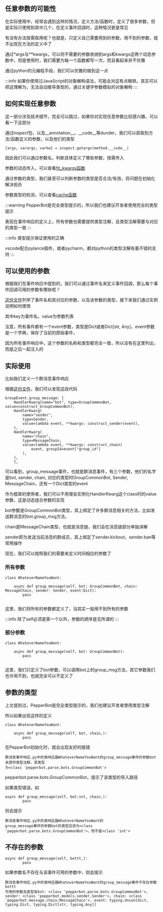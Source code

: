 ## 任意参数的可能性
在实际使用中，经常会遇到这样的情况，定义方法/函数时，定义了很多参数，但是实际只使用到其中几个，在定义事件回调时，这种情况更是常见

有没有办法按需取用呢？也就是，只定义自己需要用到的参数，用不到的参数，就不出现在方法的定义中了

通过*args与**kwargs，可以将不需要的参数收纳到args和kwargs这两个动态参数中，但是使用时，我们需要为每一个函数都写一次，而且看起来并不优雅

通过python的元编程手段，我们可以优雅的做到这一点

:::info
如果你使用过JavaScript的对象解构语法，可能会对这有点眼熟，其实可以把这理解为，无法自动推导类型的，通过关键字参数模拟的对象解构
:::

## 如何实现任意参数
这一部分涉及技术细节，完全可以跳过，如果你对实现任意参数比较感兴趣，可以看一下这部分

通过inspect包，以及__annotation__，__code__等dunder，我们可以获取到方法/函数定义的参数，以及他们的类型
```py3
[args, varargs, varkw] = inspect.getargs(method.__code__)
```


因此我们可以通过参数名，判断具体定义了哪些参数，按需传入

参数的动态传入，可以查看[fit_kwargs函数](https://github.com/SSmJaE/PepperBot/blob/master/pepperbot/utils/common.py)

通过参数的类型，我们甚至可以判断参数的类型是否合法/有效，将问题在初始化解决扼杀

参数类型的检测，可以查看[cache函数](https://github.com/SSmJaE/PepperBot/blob/master/pepperbot/parse/cache.py)

:::warning
PepperBot是完全类型提示的，所以我们也建议开发者使用完全的类型提示

表现在事件响应的定义上，所有参数也需要提供类型注解，且类型注解需要与对应的类型一致
:::

:::info
类型提示保证使用的正确

vscode配合pylance插件，或者pycharm，都对python的类型注解有着不错的支持
:::


## 可以使用的参数
根据我们在事件响应中提到的，我们可以通过事件名来定义事件回调，那么每个事件回调可用的参数有哪些呢？

[这份文件](https://github.com/SSmJaE/PepperBot/blob/master/pepperbot/parse/kwargs.py#L62)列举了事件名和其对应的参数，以及该参数的类型，接下来我们通过实例说明如何使用

其中key为事件名，value为参数列表

注意，所有事件都有一个event参数，类型是Dict或者Dict[str, Any]，event参数是一个字典，保存了当前的原始事件，

因为所有事件响应中，这个参数的名称和类型都完全一致，所以没有在这里列出，而是之后一起注入的

## 实际使用
比如我们定义一个群消息事件响应

根据[这份文件](https://github.com/SSmJaE/PepperBot/blob/master/pepperbot/parse/kwargs.py#L62)，我们可以发现这段代码
```py3
GroupEvent.group_message: [
    HandlerKwarg(name="bot", type=GroupCommonBot, value=construct_GroupCommonBot),
    HandlerKwarg(
        name="sender",
        type=Sender,
        value=lambda event, **kwargs: construct_sender(event),
    ),
    HandlerKwarg(
        name="chain",
        type=MessageChain,
        value=lambda event, **kwargs: construct_chain(
            event, groupId=event["group_id"]
        ),
    ),
    ],
```

可以看到，group_message事件，也就是群消息事件，有三个参数，他们的名字是bot, sender, chain, 对应的类型时GroupCommonBot, Sender, MessageChain，还有一个Dict类型的event

作为框架的使用者，我们可以不用理会实例化HandlerKwarg这个class时的value参数，这是动态组合参数的实现

bot参数是GroupCommonBot类型，其上绑定了许多群消息相关的方法，比如发送群消息的bot.group_msg方法，

chain是MessageChain类型，也就是消息链，我们会在消息链部分单独讲解

sender即为发送当前消息的群成员，其上绑定了sender.kickout，sender.ban等常用操作

现在，我们可以按照我们的需要来定义时间相应的参数了

### 所有参数
```py3
class WhateverNameYouWant:

    async def group_message(self, bot: GroupCommonBot, chain: MessageChain, sender: Sender, event:Dict):
        pass
        
```
这里，我们将所有的参数都定义了，当其实一般用不到所有的参数

:::info
除了self必须是第一个以外，参数的顺序是无所谓的
:::

### 部分参数
```py3
class WhateverNameYouWant:

    async def group_message(self, bot: GroupCommonBot):
        pass
        
```
这里，我们只定义了bot参数，可以调用bot上的group_msg方法，其它参数我们也许用不到，也就完全可以不定义了

## 参数的类型
上文提到过，PepperBot是完全类型提示的，我们也建议开发者使用类型注解

所以如果出现这样的定义
```py3
class WhateverNameYouWant:

    async def group_message(self, bot, chain,):
        pass     
```
在PepperBot初始化时，就会出现友好的报错

```
群消息事件响应.py中的类响应器WhateverNameYouWant的group_message事件的参数bot未提供类型注解，其类型
为<class 'pepperbot.parse.bots.GroupCommonBot'>
```

pepperbot.parse.bots.GroupCommonBot，提示了该类型的导入路径


如果类型错误，如
```py3
async def group_message(self, bot:int, chain,):
        pass   
```
则会提示
```
群消息事件响应.py中的类响应器WhateverNameYouWant的
group_message事件的参数bot的类型应该为<class 'pepperbot.parse.bots.GroupCommonBot'>，而不是<class 'int'>
```

## 不存在的参数
```py3
async def group_message(self, bottt,):
        pass   
```
如果参数名不存在与该事件可用的参数中，则会提示
```
群消息事件响应.py中的类响应器WhateverNameYouWant的group_message事件不存在参数bottt
可用的参数及类型有bot: <class 'pepperbot.parse.bots.GroupCommonBot'>, sender: <class 'pepperbot.models.sender.Sender'>, chain: <class 'pepperbot.message.chain.MessageChain'>, event: typing.Union[dict, typing.Dict, typing.Dict[str, typing.Any]]
```
